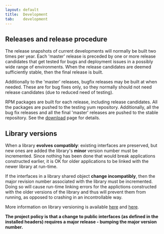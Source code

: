 ```yaml
---
layout: default
title:  Development
tab:    development
---
```


Releases and release procedure
------------------------------

The release snapshots of current developments will normally be built two times
per year. Each 'master' release is preceded by one or more release candidates
that get tested for bugs and deployment issues in a possibly wide range of
environments. When the release candidates are deemed sufficiently stable, then
the final release is built.

Additionally to the 'master' releases, bugfix releases may be built at
when needed. These are for bug fixes only, so they normally should
not need release candidates (due to reduced need of testing).

RPM packages are built for each release, including release candidates. All
the packages are pushed to the testing yum repository. Additionally, all
the bug fix releases and all the final 'master' releases are pushed to the
stable repository. See the [download](/dload.html) page for details.

Library versions
----------------

When a library **evolves compatibly**: existing interfaces are preserved, but new ones are added
the library's **minor** version number must be incremented. Since nothing has been done that would
break applications constructed earlier, it is OK for older applications to be linked with the
newer library at run-time.

If the interfaces in a library shared object **change incompatibly**, then the major revision
number associated with the library must be incremented. Doing so will cause run-time linking
errors for the applictions constructed with the older versions of the library and thus will
prevent them from running, as opposed to crashing in an incontrollable way.

More information on library versioning is available
[here](http://www.usenix.org/publications/library/proceedings/als00/2000papers/papers/full_papers/browndavid/browndavid_html/)
and [here](http://www.akkadia.org/drepper/dsohowto.pdf).

**The project policy is that a change to public interfaces (as defined in the installed
headers) requires a major release - bumping the major version number.**
